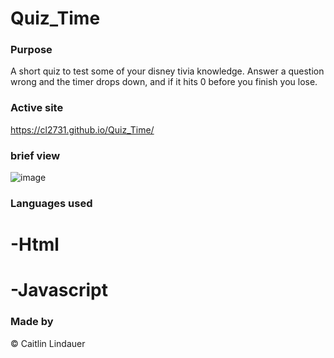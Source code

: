 # Quiz_Time

### Purpose
A short quiz to test some of your disney tivia knowledge. Answer a question wrong and the timer drops down, and if it hits 0 before you finish you lose.

### Active site
https://cl2731.github.io/Quiz_Time/

### brief view
![image](https://user-images.githubusercontent.com/100871996/163847449-dfa560a7-eece-49e2-9ec3-8cc04026fa25.png)

### Languages used
# -Html
# -Javascript

### Made by
© Caitlin Lindauer
